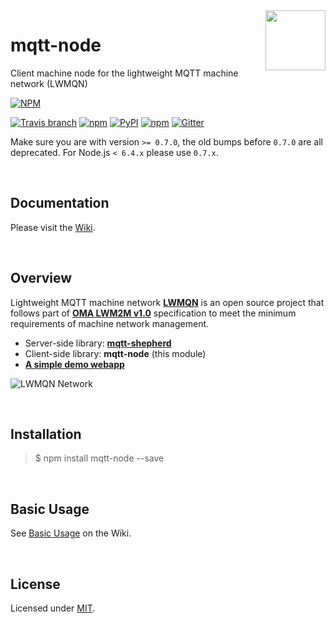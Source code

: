 <img src="https://raw.githubusercontent.com/lwmqn/documents/master/media/mqtt_node.png" align="right" height="96" width="96" />

mqtt-node
========================
Client machine node for the lightweight MQTT machine network (LWMQN)

[![NPM](https://nodei.co/npm/mqtt-node.png?downloads=true)](https://nodei.co/npm/mqtt-node/)

[![Travis branch](https://img.shields.io/travis/lwmqn/mqtt-node/master.svg?maxAge=2592000)](https://travis-ci.org/lwmqn/mqtt-node)
[![npm](https://img.shields.io/npm/v/mqtt-node.svg?maxAge=2592000)](https://www.npmjs.com/package/mqtt-node)
[![PyPI](https://img.shields.io/pypi/status/Django.svg?maxAge=2592000)](https://www.npmjs.com/package/mqtt-node)
[![npm](https://img.shields.io/npm/l/mqtt-node.svg?maxAge=2592000)](https://www.npmjs.com/package/mqtt-node)
[![Gitter](https://img.shields.io/gitter/room/lwmqn/Lobby.svg)](https://gitter.im/lwmqn/Lobby)

Make sure you are with version `>= 0.7.0`, the old bumps before `0.7.0` are all deprecated.
For Node.js `< 6.4.x` please use `0.7.x`.

<br />

## Documentation

Please visit the [Wiki](https://github.com/lwmqn/mqtt-node/wiki).

<br />

## Overview

Lightweight MQTT machine network [**LWMQN**](http://lwmqn.github.io) is an open source project that follows part of [**OMA LWM2M v1.0**](http://technical.openmobilealliance.org/Technical/technical-information/release-program/current-releases/oma-lightweightm2m-v1-0) specification to meet the minimum requirements of machine network management.

* Server-side library: [**mqtt-shepherd**](https://github.com/lwmqn/mqtt-shepherd)
* Client-side library: **mqtt-node** (this module)
* [**A simple demo webapp**](https://github.com/lwmqn/lwmqn-demo)

![LWMQN Network](https://raw.githubusercontent.com/lwmqn/documents/master/media/lwmqn_net.png)

<br />

## Installation

> $ npm install mqtt-node --save

<br />

## Basic Usage

See [Basic Usage](https://github.com/lwmqn/mqtt-node/wiki#Step1) on the Wiki.

<br />

## License

Licensed under [MIT](https://github.com/lwmqn/mqtt-node/blob/master/LICENSE).

